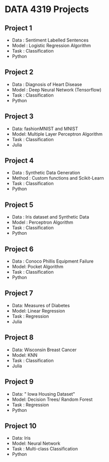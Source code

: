 # DATA 4319 Projects
## Project 1
* Data : Sentiment Labelled Sentences
* Model : Logistic Regression Algorithm
* Task : Classification
* Python

## Project 2
* Data : Diagnosis of Heart Disease 
* Model : Deep Neural Network (Tensorflow)
* Task : Classification
* Python

## Project 3
* Data: fashionMNIST and MNIST
* Model: Multiple Layer Perceptron Algorithm 
* Task : Classification
* Julia

## Project 4
* Data : Synthetic Data Generation
* Method : Custom functions and Scikit-Learn
* Task : Classification
* Python

## Project 5
* Data : Iris dataset and Synthetic Data
* Model : Perceptron Algorithm
* Task : Classification
* Python

## Project 6
* Data : Conoco Phillis Equipment Failure 
* Model: Pocket Algorithm
* Task : Classification
* Python

## Project 7
* Data: Measures of Diabetes
* Model: Linear Regression
* Task : Regression
* Julia

## Project 8
* Data: Wisconsin Breast Cancer
* Model: KNN
* Task : Classification
* Julia

## Project 9
* Data: " Iowa Housing Dataset"
* Model: Decision Trees/ Random Forest
* Task : Regression
* Python

## Project 10
* Data: Iris
* Model: Neural Network
* Task : Multi-class Classification
* Python
